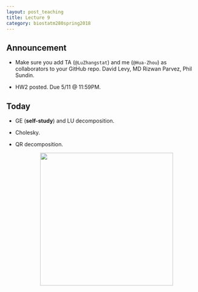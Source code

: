 ```yaml
---
layout: post_teaching
title: Lecture 9
category: biostatm280spring2018
---
```


## Announcement

* Make sure you add TA (`@LuZhangstat`) and me (`@Hua-Zhou`) as collaborators to your GitHub repo. David Levy, MD Rizwan Parvez, Phil Sundin.

* HW2 posted. Due 5/11 @ 11:59PM.

## Today

* GE (**self-study**) and LU decomposition.

* Cholesky.

* QR decomposition.

	<p align="center"> <img
	src="http://hua-zhou.github.io/teaching/biostatm280-2018spring/slides/08-gelu/google_doodle_gauss.png"
	width="350"> </p>


